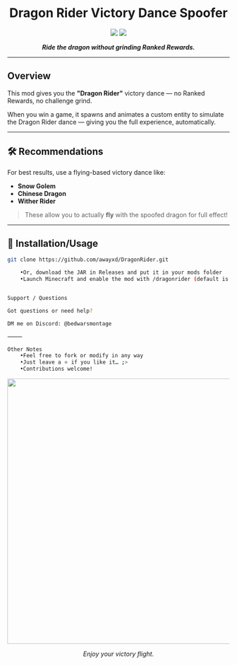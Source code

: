  <h1 align="center">
  Dragon Rider Victory Dance Spoofer
</h1>

<p align="center">
  <img src="https://img.shields.io/github/stars/yourusername/dragon-rider-mod?color=6f42c1&style=flat-square">
  <img src="https://img.shields.io/badge/minecraft-mod-purple?style=flat-square&logo=minecraft&color=6f42c1">
</p>

<p align="center">
  <b><i>Ride the dragon without grinding Ranked Rewards.</i></b>
</p>

---

##  Overview

This mod gives you the <b>"Dragon Rider"</b> victory dance — no Ranked Rewards, no challenge grind.

When you win a game, it spawns and animates a custom entity to simulate the Dragon Rider dance — giving you the full experience, automatically. 

---

## 🛠️ Recommendations

For best results, use a flying-based victory dance like:

- **Snow Golem**
- **Chinese Dragon**
- **Wither Rider**

> These allow you to actually **fly** with the spoofed dragon for full effect!

---

## 📂 Installation/Usage

```sh
git clone https://github.com/awayxd/DragonRider.git

	•Or, download the JAR in Releases and put it in your mods folder
	•Launch Minecraft and enable the mod with /dragonrider (default is ON)


Support / Questions

Got questions or need help?

DM me on Discord: @bedwarsmontage

⸻

Other Notes
	•Feel free to fork or modify in any way
	•Just leave a ⭐ if you like it… ;>
	•Contributions welcome!
```

<p align="center">
  <img src="https://i.makeagif.com/media/4-30-2015/blTGfn.gif" width="600px">
</p>
<p align="center">
  <i>Enjoy your victory flight.</i> 
</p>

